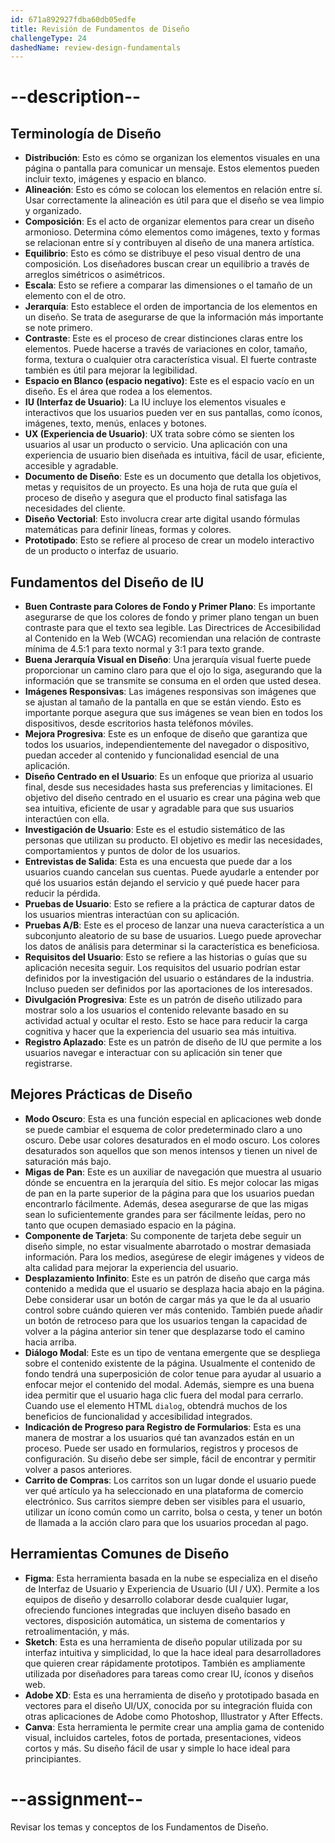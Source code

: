 ```yaml
---
id: 671a892927fdba60db05edfe
title: Revisión de Fundamentos de Diseño
challengeType: 24
dashedName: review-design-fundamentals
---
```


# --description--

## Terminología de Diseño

- **Distribución**: Esto es cómo se organizan los elementos visuales en una página o pantalla para comunicar un mensaje. Estos elementos pueden incluir texto, imágenes y espacio en blanco.
- **Alineación**: Esto es cómo se colocan los elementos en relación entre sí. Usar correctamente la alineación es útil para que el diseño se vea limpio y organizado.
- **Composición**: Es el acto de organizar elementos para crear un diseño armonioso. Determina cómo elementos como imágenes, texto y formas se relacionan entre sí y contribuyen al diseño de una manera artística.
- **Equilibrio**: Esto es cómo se distribuye el peso visual dentro de una composición. Los diseñadores buscan crear un equilibrio a través de arreglos simétricos o asimétricos.
- **Escala**: Esto se refiere a comparar las dimensiones o el tamaño de un elemento con el de otro.
- **Jerarquía**: Esto establece el orden de importancia de los elementos en un diseño. Se trata de asegurarse de que la información más importante se note primero.
- **Contraste**: Este es el proceso de crear distinciones claras entre los elementos. Puede hacerse a través de variaciones en color, tamaño, forma, textura o cualquier otra característica visual. El fuerte contraste también es útil para mejorar la legibilidad.
- **Espacio en Blanco (espacio negativo)**: Este es el espacio vacío en un diseño. Es el área que rodea a los elementos.
- **IU (Interfaz de Usuario)**: La IU incluye los elementos visuales e interactivos que los usuarios pueden ver en sus pantallas, como íconos, imágenes, texto, menús, enlaces y botones.
- **UX (Experiencia de Usuario)**: UX trata sobre cómo se sienten los usuarios al usar un producto o servicio. Una aplicación con una experiencia de usuario bien diseñada es intuitiva, fácil de usar, eficiente, accesible y agradable.
- **Documento de Diseño**: Este es un documento que detalla los objetivos, metas y requisitos de un proyecto. Es una hoja de ruta que guía el proceso de diseño y asegura que el producto final satisfaga las necesidades del cliente.
- **Diseño Vectorial**: Esto involucra crear arte digital usando fórmulas matemáticas para definir líneas, formas y colores.
- **Prototipado**: Esto se refiere al proceso de crear un modelo interactivo de un producto o interfaz de usuario.

## Fundamentos del Diseño de IU

- **Buen Contraste para Colores de Fondo y Primer Plano**: Es importante asegurarse de que los colores de fondo y primer plano tengan un buen contraste para que el texto sea legible. Las Directrices de Accesibilidad al Contenido en la Web (WCAG) recomiendan una relación de contraste mínima de 4.5:1 para texto normal y 3:1 para texto grande.
- **Buena Jerarquía Visual en Diseño**: Una jerarquía visual fuerte puede proporcionar un camino claro para que el ojo lo siga, asegurando que la información que se transmite se consuma en el orden que usted desea.
- **Imágenes Responsivas**: Las imágenes responsivas son imágenes que se ajustan al tamaño de la pantalla en que se están viendo. Esto es importante porque asegura que sus imágenes se vean bien en todos los dispositivos, desde escritorios hasta teléfonos móviles.
- **Mejora Progresiva**: Este es un enfoque de diseño que garantiza que todos los usuarios, independientemente del navegador o dispositivo, puedan acceder al contenido y funcionalidad esencial de una aplicación.
- **Diseño Centrado en el Usuario**: Es un enfoque que prioriza al usuario final, desde sus necesidades hasta sus preferencias y limitaciones. El objetivo del diseño centrado en el usuario es crear una página web que sea intuitiva, eficiente de usar y agradable para que sus usuarios interactúen con ella.
- **Investigación de Usuario**: Este es el estudio sistemático de las personas que utilizan su producto. El objetivo es medir las necesidades, comportamientos y puntos de dolor de los usuarios.
- **Entrevistas de Salida**: Esta es una encuesta que puede dar a los usuarios cuando cancelan sus cuentas. Puede ayudarle a entender por qué los usuarios están dejando el servicio y qué puede hacer para reducir la pérdida.
- **Pruebas de Usuario**: Esto se refiere a la práctica de capturar datos de los usuarios mientras interactúan con su aplicación.
- **Pruebas A/B**: Este es el proceso de lanzar una nueva característica a un subconjunto aleatorio de su base de usuarios. Luego puede aprovechar los datos de análisis para determinar si la característica es beneficiosa.
- **Requisitos del Usuario**: Esto se refiere a las historias o guías que su aplicación necesita seguir. Los requisitos del usuario podrían estar definidos por la investigación del usuario o estándares de la industria. Incluso pueden ser definidos por las aportaciones de los interesados.
- **Divulgación Progresiva**: Este es un patrón de diseño utilizado para mostrar solo a los usuarios el contenido relevante basado en su actividad actual y ocultar el resto. Esto se hace para reducir la carga cognitiva y hacer que la experiencia del usuario sea más intuitiva.
- **Registro Aplazado**: Este es un patrón de diseño de IU que permite a los usuarios navegar e interactuar con su aplicación sin tener que registrarse.

## Mejores Prácticas de Diseño

- **Modo Oscuro**: Esta es una función especial en aplicaciones web donde se puede cambiar el esquema de color predeterminado claro a uno oscuro. Debe usar colores desaturados en el modo oscuro. Los colores desaturados son aquellos que son menos intensos y tienen un nivel de saturación más bajo.
- **Migas de Pan**: Este es un auxiliar de navegación que muestra al usuario dónde se encuentra en la jerarquía del sitio. Es mejor colocar las migas de pan en la parte superior de la página para que los usuarios puedan encontrarlo fácilmente. Además, desea asegurarse de que las migas sean lo suficientemente grandes para ser fácilmente leídas, pero no tanto que ocupen demasiado espacio en la página.
- **Componente de Tarjeta**: Su componente de tarjeta debe seguir un diseño simple, no estar visualmente abarrotado o mostrar demasiada información. Para los medios, asegúrese de elegir imágenes y videos de alta calidad para mejorar la experiencia del usuario.
- **Desplazamiento Infinito**: Este es un patrón de diseño que carga más contenido a medida que el usuario se desplaza hacia abajo en la página. Debe considerar usar un botón de cargar más ya que le da al usuario control sobre cuándo quieren ver más contenido. También puede añadir un botón de retroceso para que los usuarios tengan la capacidad de volver a la página anterior sin tener que desplazarse todo el camino hacia arriba.
- **Diálogo Modal**: Este es un tipo de ventana emergente que se despliega sobre el contenido existente de la página. Usualmente el contenido de fondo tendrá una superposición de color tenue para ayudar al usuario a enfocar mejor el contenido del modal. Además, siempre es una buena idea permitir que el usuario haga clic fuera del modal para cerrarlo. Cuando use el elemento HTML `dialog`, obtendrá muchos de los beneficios de funcionalidad y accesibilidad integrados.
- **Indicación de Progreso para Registro de Formularios**: Esta es una manera de mostrar a los usuarios qué tan avanzados están en un proceso. Puede ser usado en formularios, registros y procesos de configuración. Su diseño debe ser simple, fácil de encontrar y permitir volver a pasos anteriores.
- **Carrito de Compras**: Los carritos son un lugar donde el usuario puede ver qué artículo ya ha seleccionado en una plataforma de comercio electrónico. Sus carritos siempre deben ser visibles para el usuario, utilizar un ícono común como un carrito, bolsa o cesta, y tener un botón de llamada a la acción claro para que los usuarios procedan al pago.

## Herramientas Comunes de Diseño

- **Figma**: Esta herramienta basada en la nube se especializa en el diseño de Interfaz de Usuario y Experiencia de Usuario (UI / UX). Permite a los equipos de diseño y desarrollo colaborar desde cualquier lugar, ofreciendo funciones integradas que incluyen diseño basado en vectores, disposición automática, un sistema de comentarios y retroalimentación, y más.
- **Sketch**: Esta es una herramienta de diseño popular utilizada por su interfaz intuitiva y simplicidad, lo que la hace ideal para desarrolladores que quieren crear rápidamente prototipos. También es ampliamente utilizada por diseñadores para tareas como crear IU, íconos y diseños web.
- **Adobe XD**: Esta es una herramienta de diseño y prototipado basada en vectores para el diseño UI/UX, conocida por su integración fluida con otras aplicaciones de Adobe como Photoshop, Illustrator y After Effects.
- **Canva**: Esta herramienta le permite crear una amplia gama de contenido visual, incluidos carteles, fotos de portada, presentaciones, videos cortos y más. Su diseño fácil de usar y simple lo hace ideal para principiantes.

# --assignment--

Revisar los temas y conceptos de los Fundamentos de Diseño.
